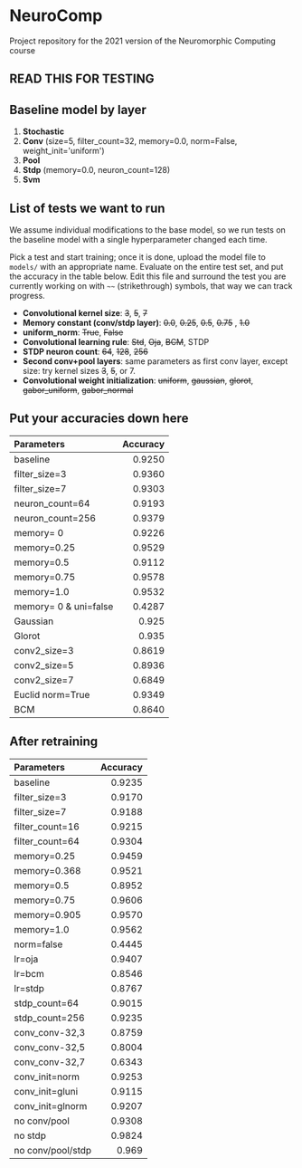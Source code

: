 # NeuroComp

Project repository for the 2021 version of the Neuromorphic Computing course

## READ THIS FOR TESTING

## Baseline model by layer

1. **Stochastic**
2. **Conv** (size=5, filter_count=32, memory=0.0, norm=False, weight_init='uniform')
3. **Pool**
4. **Stdp** (memory=0.0, neuron_count=128)
5. **Svm**

## List of tests we want to run

We assume individual modifications to the base model, so we run tests on the baseline model with a single hyperparameter changed each time.

Pick a test and start training; once it is done, upload the model file to `models/` with an appropriate name. Evaluate on the entire test set, and put the accuracy in the table below. Edit this file and surround the test you are currently working on with `~~` (strikethrough) symbols, that way we can track progress.

- **Convolutional kernel size**: ~~3~~, ~~5~~, ~~7~~
- **Memory constant (conv/stdp layer)**: ~~0.0~~, ~~0.25~~, ~~0.5~~, ~~0.75~~ , ~~1.0~~
- **uniform_norm**: ~~True~~, ~~False~~
- **Convolutional learning rule**: ~~Std~~, ~~Oja~~, ~~BCM~~, STDP
- **STDP neuron count**: ~~64~~, ~~128~~, ~~256~~
- **Second conv+pool layers**: same parameters as first conv layer, except size: try kernel sizes ~~3~~, ~~5~~, or 7.
- **Convolutional weight initialization**: ~~uniform~~, ~~gaussian~~, ~~glorot~~, ~~gabor_uniform~~, ~~gabor_normal~~

## Put your accuracies down here

| Parameters            | Accuracy |
|:----------------------|---------:|
| baseline              |   0.9250 |
| filter_size=3         |   0.9360 |
| filter_size=7         |   0.9303 |
| neuron_count=64       |   0.9193 |
| neuron_count=256      |   0.9379 |
| memory= 0             |   0.9226 |
| memory=0.25           |   0.9529 |
| memory=0.5            |   0.9112 |
| memory=0.75           |   0.9578 |
| memory=1.0            |   0.9532 |
| memory= 0 & uni=false |   0.4287 |
| Gaussian              |   0.925  |
| Glorot                |   0.935  |
| conv2_size=3          |   0.8619 |
| conv2_size=5          |   0.8936 |
| conv2_size=7          |   0.6849 |
| Euclid norm=True      |   0.9349 |
| BCM                   |   0.8640 |


## After retraining

| Parameters            | Accuracy |
|:----------------------|---------:|
| baseline | 0.9235 |
| filter_size=3 | 0.9170 |
| filter_size=7 | 0.9188 |
| filter_count=16 | 0.9215 |
| filter_count=64 | 0.9304 |
| memory=0.25 | 0.9459 |
| memory=0.368 | 0.9521 |
| memory=0.5 | 0.8952 |
| memory=0.75 | 0.9606 |
| memory=0.905 | 0.9570 |
| memory=1.0 | 0.9562 |
| norm=false | 0.4445 |
| lr=oja | 0.9407 |
| lr=bcm | 0.8546 |
| lr=stdp | 0.8767 |
| stdp_count=64 | 0.9015 |
| stdp_count=256 | 0.9235       |
| conv_conv-32,3 | 0.8759 |
| conv_conv-32,5 | 0.8004 |
| conv_conv-32,7 | 0.6343 |
| conv_init=norm | 0.9253 |
| conv_init=gluni | 0.9115 |
| conv_init=glnorm | 0.9207 |
| no conv/pool | 0.9308 |
| no stdp | 0.9824 |
| no conv/pool/stdp | 0.969 |
